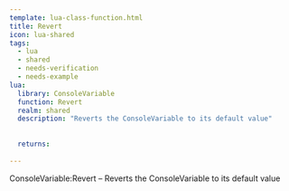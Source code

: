 ```yaml
---
template: lua-class-function.html
title: Revert
icon: lua-shared
tags:
  - lua
  - shared
  - needs-verification
  - needs-example
lua:
  library: ConsoleVariable
  function: Revert
  realm: shared
  description: "Reverts the ConsoleVariable to its default value"
  
  
  returns:
    
---
```


<div class="lua__search__keywords">
ConsoleVariable:Revert &#x2013; Reverts the ConsoleVariable to its default value
</div>
